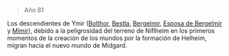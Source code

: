 > Año 81

Los descendientes de Ymir ([Bolthor](), [Bestla](), [Bergelmir](), [Esposa de Bergelmir]() y [Mímir]()), debido a la peligrosidad del terreno de Niflheim en los primeros momentos de la creación de los mundos por la formación de Helheim, migran hacia el nuevo mundo de Midgard.